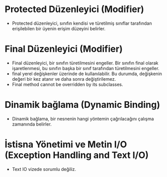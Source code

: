 # Protected Düzenleyici (Modifier)

- Protected düzenleyici, sınıfın kendisi ve türetilmiş sınıflar tarafından erişilebilen bir üyenin erişim düzeyini belirler.

# Final Düzenleyici (Modifier)

- Final düzenleyici, bir sınıfın türetilmesini engeller. Bir sınıfın final olarak işaretlenmesi, bu sınıfın başka bir sınıf tarafından türetilmesini engeller.
- final yerel değişkenler üzerinde de kullanılabilir. Bu durumda, değişkenin değeri bir kez atanır ve daha sonra değiştirilemez.
- Final method cannot be overridden by its subclasses.

# Dinamik bağlama (Dynamic Binding)

- Dinamik bağlama, bir nesnenin hangi yöntemin çağrılacağını çalışma zamanında belirler.

# İstisna Yönetimi ve Metin I/O (Exception Handling and Text I/O)

- Text IO vizede sorumlu değiliz.
